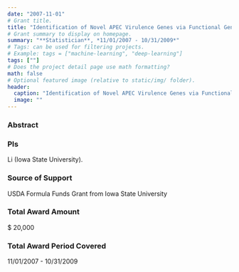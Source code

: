 ```yaml
---
date: "2007-11-01"
# Grant title.
title: "Identification of Novel APEC Virulence Genes via Functional Genomics"
# Grant summary to display on homepage.
summary: "**Statistician**, *11/01/2007 - 10/31/2009*"
# Tags: can be used for filtering projects.
# Example: tags = ["machine-learning", "deep-learning"]
tags: [""]
# Does the project detail page use math formatting?
math: false
# Optional featured image (relative to static/img/ folder).
header:
  caption: "Identification of Novel APEC Virulence Genes via Functional Genomics"
  image: ""
---
```


### Abstract

### PIs
Li (Iowa State University).


### Source of Support
USDA Formula Funds Grant from Iowa State University

### Total Award Amount
$ 20,000

### Total Award Period Covered
11/01/2007 - 10/31/2009

